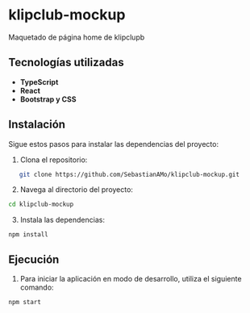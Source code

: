 ﻿# klipclub-mockup

 Maquetado de página home de klipclupb 

## Tecnologías utilizadas

- **TypeScript**
- **React**
- **Bootstrap y CSS**

## Instalación

Sigue estos pasos para instalar las dependencias del proyecto:

1. Clona el repositorio:

```bash
   git clone https://github.com/SebastianAMo/klipclub-mockup.git
```
2. Navega al directorio del proyecto:

```bash
cd klipclub-mockup
```
3. Instala las dependencias:
   
```
npm install
```

## Ejecución

1. Para iniciar la aplicación en modo de desarrollo, utiliza el siguiente comando:

```bash
npm start
```
